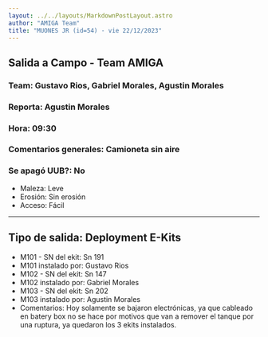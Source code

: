 ```yaml
---
layout: ../../layouts/MarkdownPostLayout.astro
author: "AMIGA Team"
title: "MUONES JR (id=54) - vie 22/12/2023"
---
```


## Salida a Campo - Team AMIGA

### Team: Gustavo Rios, Gabriel Morales, Agustin Morales

### Reporta: Agustin Morales

### Hora: 09:30

### Comentarios generales: Camioneta sin aire

### Se apagó UUB?: No

- Maleza: Leve
- Erosión: Sin erosión
- Acceso: Fácil

---

## Tipo de salida: Deployment E-Kits

- M101 - SN del ekit: Sn 191
- M101 instalado por: Gustavo Rios
- M102 - SN del ekit: Sn 147
- M102 instalado por: Gabriel Morales
- M103 - SN del ekit: Sn 202
- M103 instalado por: Agustin Morales
- Comentarios: Hoy solamente se bajaron electrónicas, ya que cableado en batery box no se hace por motivos que van a remover el tanque por una ruptura, ya quedaron los 3 ekits instalados.
